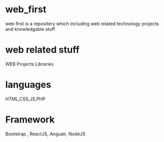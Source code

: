 # web_first
web first is a repositery which including web related technology projects and knowledgable stuff 

# web related stuff
WEB Projects
Libraries

# languages

HTML,CSS,JS,PHP

# Framework

Bootstrap , ReactJS, Angualr, NodeJS
